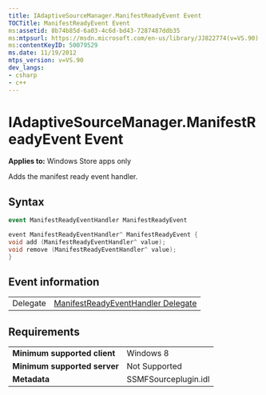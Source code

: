 ```yaml
---
title: IAdaptiveSourceManager.ManifestReadyEvent Event
TOCTitle: ManifestReadyEvent Event
ms:assetid: 8b74b85d-6a03-4c6d-bd43-7287487ddb35
ms:mtpsurl: https://msdn.microsoft.com/en-us/library/JJ822774(v=VS.90)
ms:contentKeyID: 50079529
ms.date: 11/19/2012
mtps_version: v=VS.90
dev_langs:
- csharp
- c++
---
```


# IAdaptiveSourceManager.ManifestReadyEvent Event

**Applies to:** Windows Store apps only

Adds the manifest ready event handler.

## Syntax

``` csharp
event ManifestReadyEventHandler ManifestReadyEvent
```

``` c++
event ManifestReadyEventHandler^ ManifestReadyEvent {
void add (ManifestReadyEventHandler^ value);
void remove (ManifestReadyEventHandler^ value);
}
```

## Event information

|||
|--- |--- |
|Delegate|[ManifestReadyEventHandler Delegate](manifestreadyeventhandler-delegate.md)|


## Requirements

|||
|--- |--- |
|**Minimum supported client**|Windows 8|
|**Minimum supported server**|Not Supported|
|**Metadata**|SSMFSourceplugin.idl|


